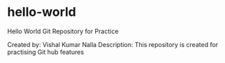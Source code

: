 # hello-world
Hello World Git Repository for Practice

Created by: Vishal Kumar Nalla
Description: This repository is created for practising Git hub features

